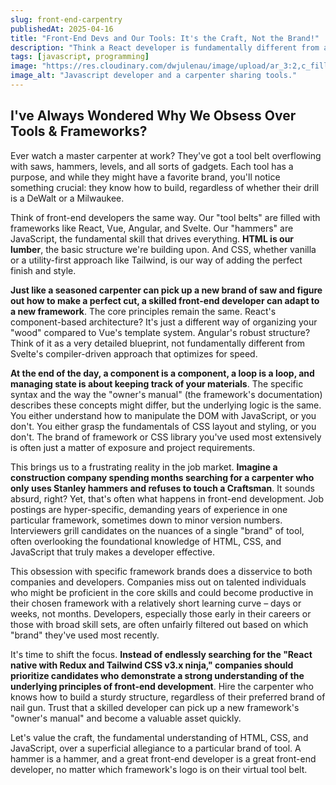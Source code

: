 ```yaml
---
slug: front-end-carpentry
publishedAt: 2025-04-16
title: "Front-End Devs and Our Tools: It's the Craft, Not the Brand!"
description: "Think a React developer is fundamentally different from a Vue wizard? Just like carpenters and their favorite tool brands, front-end frameworks are tools to get the job done. But does it really matter if your hammer is React or Vue?"
tags: [javascript, programming]
image: "https://res.cloudinary.com/dwjulenau/image/upload/ar_3:2,c_fill,dpr_auto,f_auto,fl_progressive,q_auto/v1744900289/josh-portfolio/assets_task_01js22ajq3emdaphyvchamy2d5_img_0.webp"
image_alt: "Javascript developer and a carpenter sharing tools."
---
```


## I've Always Wondered Why We Obsess Over Tools & Frameworks?

Ever watch a master carpenter at work? They've got a tool belt overflowing with saws, hammers, levels, and all sorts of gadgets. Each tool has a purpose, and while they might have a favorite brand, you'll notice something crucial: they know how to build, regardless of whether their drill is a DeWalt or a Milwaukee.

Think of front-end developers the same way. Our "tool belts" are filled with frameworks like React, Vue, Angular, and Svelte. Our "hammers" are JavaScript, the fundamental skill that drives everything. **HTML is our lumber**, the basic structure we're building upon. And CSS, whether vanilla or a utility-first approach like Tailwind, is our way of adding the perfect finish and style.

**Just like a seasoned carpenter can pick up a new brand of saw and figure out how to make a perfect cut, a skilled front-end developer can adapt to a new framework**. The core principles remain the same. React's component-based architecture? It's just a different way of organizing your "wood" compared to Vue's template system. Angular's robust structure? Think of it as a very detailed blueprint, not fundamentally different from Svelte's compiler-driven approach that optimizes for speed.

**At the end of the day, a component is a component, a loop is a loop, and managing state is about keeping track of your materials**. The specific syntax and the way the "owner's manual" (the framework's documentation) describes these concepts might differ, but the underlying logic is the same. You either understand how to manipulate the DOM with JavaScript, or you don't. You either grasp the fundamentals of CSS layout and styling, or you don't. The brand of framework or CSS library you've used most extensively is often just a matter of exposure and project requirements.

This brings us to a frustrating reality in the job market. **Imagine a construction company spending months searching for a carpenter who only uses Stanley hammers and refuses to touch a Craftsman**. It sounds absurd, right? Yet, that's often what happens in front-end development. Job postings are hyper-specific, demanding years of experience in one particular framework, sometimes down to minor version numbers. Interviewers grill candidates on the nuances of a single "brand" of tool, often overlooking the foundational knowledge of HTML, CSS, and JavaScript that truly makes a developer effective.

This obsession with specific framework brands does a disservice to both companies and developers. Companies miss out on talented individuals who might be proficient in the core skills and could become productive in their chosen framework with a relatively short learning curve – days or weeks, not months. Developers, especially those early in their careers or those with broad skill sets, are often unfairly filtered out based on which "brand" they've used most recently.

It's time to shift the focus. **Instead of endlessly searching for the "React native with Redux and Tailwind CSS v3.x ninja," companies should prioritize candidates who demonstrate a strong understanding of the underlying principles of front-end development**. Hire the carpenter who knows how to build a sturdy structure, regardless of their preferred brand of nail gun. Trust that a skilled developer can pick up a new framework's "owner's manual" and become a valuable asset quickly.

Let's value the craft, the fundamental understanding of HTML, CSS, and JavaScript, over a superficial allegiance to a particular brand of tool. A hammer is a hammer, and a great front-end developer is a great front-end developer, no matter which framework's logo is on their virtual tool belt.

